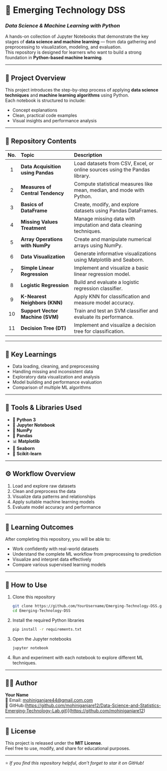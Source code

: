# 🚀 Emerging Technology DSS  
### *Data Science & Machine Learning with Python*

A hands-on collection of Jupyter Notebooks that demonstrate the key stages of **data science and machine learning** — from data gathering and preprocessing to visualization, modeling, and evaluation.  
This repository is designed for learners who want to build a strong foundation in **Python-based machine learning**.

---

## 📘 Project Overview

This project introduces the step-by-step process of applying **data science techniques** and **machine learning algorithms** using Python.  
Each notebook is structured to include:
- Concept explanations  
- Clean, practical code examples  
- Visual insights and performance analysis  

---

## 📂 Repository Contents

| No. | Topic | Description |
|:--:|:--|:--|
| 1 | **Data Acquisition using Pandas** | Load datasets from CSV, Excel, or online sources using the Pandas library. |
| 2 | **Measures of Central Tendency** | Compute statistical measures like mean, median, and mode with Python. |
| 3 | **Basics of DataFrame** | Create, modify, and explore datasets using Pandas DataFrames. |
| 4 | **Missing Values Treatment** | Manage missing data with imputation and data cleaning techniques. |
| 5 | **Array Operations with NumPy** | Create and manipulate numerical arrays using NumPy. |
| 6 | **Data Visualization** | Generate informative visualizations using Matplotlib and Seaborn. |
| 7 | **Simple Linear Regression** | Implement and visualize a basic linear regression model. |
| 8 | **Logistic Regression** | Build and evaluate a logistic regression classifier. |
| 9 | **K-Nearest Neighbors (KNN)** | Apply KNN for classification and measure model accuracy. |
| 10 | **Support Vector Machine (SVM)** | Train and test an SVM classifier and evaluate its performance. |
| 11 | **Decision Tree (DT)** | Implement and visualize a decision tree for classification. |

---

## 🧠 Key Learnings

- Data loading, cleaning, and preprocessing  
- Handling missing and inconsistent data  
- Exploratory data visualization and analysis  
- Model building and performance evaluation  
- Comparison of multiple ML algorithms  

---

## 🧰 Tools & Libraries Used

- 🐍 **Python 3**  
- 📓 **Jupyter Notebook**  
- 🔢 **NumPy**  
- 🧮 **Pandas**  
- 📊 **Matplotlib**  
- 🎨 **Seaborn**  
- 🤖 **Scikit-learn**

---

## ⚙️ Workflow Overview

1. Load and explore raw datasets  
2. Clean and preprocess the data  
3. Visualize data patterns and relationships  
4. Apply suitable machine learning models  
5. Evaluate model accuracy and performance  

---

## 🎯 Learning Outcomes

After completing this repository, you will be able to:
- Work confidently with real-world datasets  
- Understand the complete ML workflow from preprocessing to prediction  
- Visualize and interpret data effectively  
- Compare various supervised learning models  

---

## 📎 How to Use

1. Clone this repository  
   ```bash
   git clone https://github.com/YourUsername/Emerging-Technology-DSS.git
   cd Emerging-Technology-DSS
   ```
2. Install the required Python libraries  
   ```bash
   pip install -r requirements.txt
   ```
3. Open the Jupyter notebooks  
   ```bash
   jupyter notebook
   ```
4. Run and experiment with each notebook to explore different ML techniques.

---

## 🧑‍💻 Author

**Your Name**  
📧 Email: mohiniganjare44@gmail.com.com  
💼 GitHub:(https://github.com/mohiniganjare12/Data-Science-and-Statistics-Emerging-Technology-Lab.git)](https://github.com/mohiniganjare12)

---

## 📜 License

This project is released under the **MIT License**.  
Feel free to use, modify, and share for educational purposes.

---

⭐ *If you find this repository helpful, don’t forget to star it on GitHub!*
